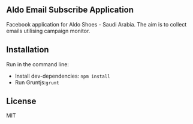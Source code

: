 ## Aldo Email Subscribe Application

Facebook application for Aldo Shoes - Saudi Arabia. The aim is to collect emails utilising campaign monitor.

## Installation


Run in the command line: 

- Install dev-dependencies: <code>npm install</code>
- Run Gruntjs:<code>grunt</code>


## License

MIT
